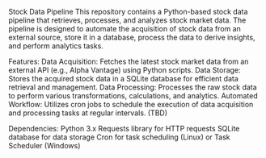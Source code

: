 Stock Data Pipeline
This repository contains a Python-based stock data pipeline that retrieves, processes, and analyzes stock market data. The pipeline is designed to automate the acquisition of stock data from an external source, store it in a database, process the data to derive insights, and perform analytics tasks.

Features:
Data Acquisition: Fetches the latest stock market data from an external API (e.g., Alpha Vantage) using Python scripts.
Data Storage: Stores the acquired stock data in a SQLite database for efficient data retrieval and management.
Data Processing: Processes the raw stock data to perform various transformations, calculations, and analytics.
Automated Workflow: Utilizes cron jobs to schedule the execution of data acquisition and processing tasks at regular intervals. (TBD)

Dependencies:
Python 3.x
Requests library for HTTP requests
SQLite database for data storage
Cron for task scheduling (Linux) or Task Scheduler (Windows)
